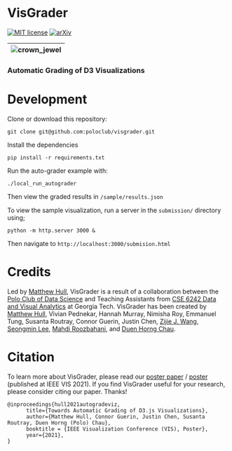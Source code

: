 # VisGrader

[![MIT license](http://img.shields.io/badge/license-MIT-brightgreen.svg)](http://opensource.org/licenses/MIT)
[![arXiv](https://img.shields.io/badge/arXiv-2110.11227-b3131b.svg)](https://arxiv.org/abs/2110.11227)


| ![crown_jewel](https://user-images.githubusercontent.com/683979/228333301-93f9c889-3687-4813-b29e-73cba408596f.png) |
| --- |

### Automatic Grading of D3 Visualizations

# Development

Clone or download this repository:

`git clone git@github.com:poloclub/visgrader.git`

Install the dependencies

`pip install -r requirements.txt`

Run the auto-grader example with: 

`./local_run_autograder`

Then view the graded results in `/sample/results.json`

To view the sample visualization, run a server in the `submission/` directory using;

`python -m http.server 3000 &`

Then navigate to `http://localhost:3000/submision.html`

# Credits
Led by [Matthew Hull](https://matthewdhull.github.io), VisGrader is a result of a collaboration between the [Polo Club of Data Science](https://poloclub.github.io) and Teaching Assistants from [CSE 6242 Data and Visual Analytics](https://poloclub.github.io/#cse6242) at Georgia Tech. VisGrader has been created by [Matthew Hull](https://matthewdhull.github.io), Vivian Pednekar, Hannah Murray, Nimisha Roy, Emmanuel Tung, Susanta Routray, Connor Guerin, Justin Chen, [Zijie J. Wang](https://zijie.wang), [Seongmin Lee](https://ligi214.github.io), [Mahdi Roozbahani](https://mahdi-roozbahani.github.io), and [Duen Horng Chau](https://poloclub.github.io/polochau/).

# Citation
To learn more about VisGrader, please read our [poster paper](https://arxiv.org/abs/2110.11227) / [poster](https://poloclub.github.io/papers/21-vis-autograde-poster.pdf) (published at IEEE VIS 2021).  If you find VisGrader useful for your research, please consider citing our paper.  Thanks!
```
@inproceedings{hull2021autogradeviz,
      title={Towards Automatic Grading of D3.js Visualizations},
      author={Matthew Hull, Connor Guerin, Justin Chen, Susanta Routray, Duen Horng (Polo) Chau},
      booktitle = {IEEE Visualization Conference (VIS), Poster},
      year={2021},
}
```
